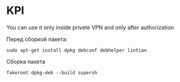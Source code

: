 # KPI
You can use it only inside privete VPN and only after authorization

Перед сборкой пакета:
```
sudo apt-get install dpkg debconf debhelper lintian
```

Сборка пакета
```
fakeroot dpkg-deb --build supersh
```
